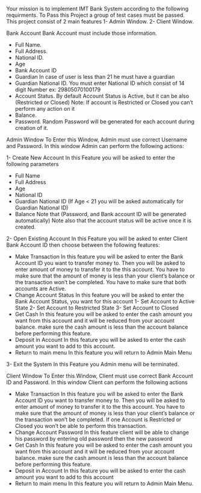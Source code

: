 Your mission is to implement IMT Bank System according to the following
requirments. To Pass this Project a group of test cases must be passed.
This project consist of 2 main features
1- Admin Window.
2- Client Window.

Bank Account Bank Account must include those information.
- Full Name.
- Full Address.
- National ID.
- Age
- Bank Account ID
- Guardian
In case of user is less than 21 he must have a guardian
- Guardian National ID.
You must enter National ID which consist of 14 digit Number ex: 29805070100179
- Account Status.
By default Account Status is Active, but it can be also (Restricted or Closed)
Note: If account is Restricted or Closed you can’t perform any action on it
- Balance.
- Password.
Random Password will be generated for each account during creation of it.

Admin Window
To Enter this Window, Admin must use correct Username and Password.
In this window Admin can perform the following actions:

1- Create New Account
In this Feature you will be asked to enter the following parameters
- Full Name
- Full Address
- Age
- National ID
- Guardian National ID
(If Age < 21 you will be asked automatically for Guardian National ID)
- Balance
Note that (Password, and Bank account ID will be generated automatically)
Note also that the account status will be active once it is created.

2- Open Existing Account
In this Feature you will be asked to enter Client Bank Account ID then
choose between the following features:
- Make Transaction
In this feature you will be asked to enter the Bank Account ID you want to
transfer money to. Then you will be asked to enter amount of money to
transfer it to the this account.
You have to make sure that the amount of money is less than your client’s
balance or the transaction won’t be completed.
You have to make sure that both accounts are Active.
- Change Account Status
In this feature you will be asked to enter the Bank Account Status, you want for
this account
1- Set Account to Active State
2- Set Account to Restricted State
3- Set Account to Closed
- Get Cash
In this feature you will be asked to enter the cash amount you want from
this account and it will be reduced from your account balance.
make sure the cash amount is less than the account balance before
performing this feature.
- Deposit in Account
In this feature you will be asked to enter the cash amount you want to add
to this account.
- Return to main menu
In this feature you will return to Admin Main Menu

3- Exit the System
In this Feature you Admin menu will be terminated.


Client Window
To Enter this Window, Client must use correct Bank Account ID and Password.
In this window Client can perform the following actions
- Make Transaction
In this feature you will be asked to enter the Bank Account ID you want to
transfer money to. Then you will be asked to enter amount of money to
transfer it to the this account.
You have to make sure that the amount of money is less than your client’s
balance or the transaction won’t be completed.
If one Account is Restricted or Closed you won’t be able to perform
this transaction.
- Change Account Password
In this feature client will be able to change his password by entering old
password then the new password
- Get Cash
In this feature you will be asked to enter the cash amount you want from
this account and it will be reduced from your account balance.
make sure the cash amount is less than the account balance before
performing this feature.
- Deposit in Account
In this feature you will be asked to enter the cash amount you want to add
to this account
- Return to main menu
In this feature you will return to Admin Main Menu.
